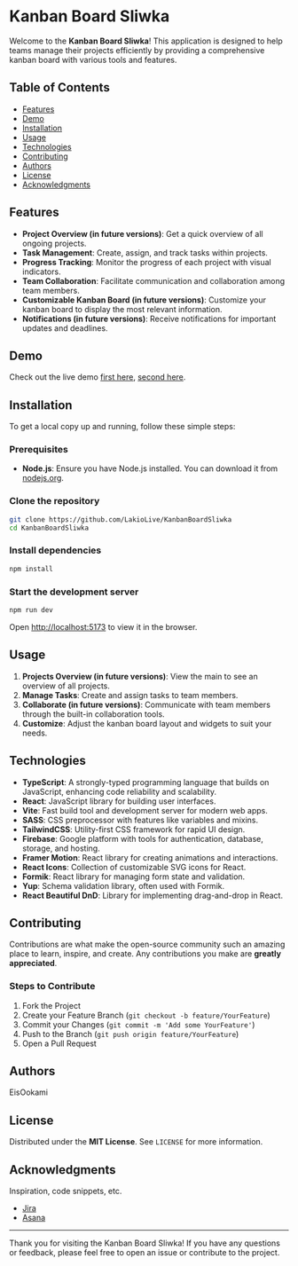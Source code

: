 # Kanban Board Sliwka

Welcome to the **Kanban Board Sliwka**! This application is designed to help teams manage their projects efficiently by providing a comprehensive kanban board with various tools and features.

## Table of Contents

-   [Features](#features)
-   [Demo](#demo)
-   [Installation](#installation)
-   [Usage](#usage)
-   [Technologies](#technologies)
-   [Contributing](#contributing)
-   [Authors](#authors)
-   [License](#license)
-   [Acknowledgments](#acknowledgments)

## Features

-   **Project Overview (in future versions)**: Get a quick overview of all ongoing projects.
-   **Task Management**: Create, assign, and track tasks within projects.
-   **Progress Tracking**: Monitor the progress of each project with visual indicators.
-   **Team Collaboration**: Facilitate communication and collaboration among team members.
-   **Customizable Kanban Board (in future versions)**: Customize your kanban board to display the most relevant information.
-   **Notifications (in future versions)**: Receive notifications for important updates and deadlines.

## Demo

Check out the live demo [first here](https://kanban-board-sliwka.vercel.app/), [second here](https://kanban-board-sliwka.sloudhost.ovh/).

## Installation

To get a local copy up and running, follow these simple steps:

### Prerequisites

-   **Node.js**: Ensure you have Node.js installed. You can download it from [nodejs.org](https://nodejs.org/).

### Clone the repository

```sh
git clone https://github.com/LakioLive/KanbanBoardSliwka
cd KanbanBoardSliwka
```

### Install dependencies

```sh
npm install
```

### Start the development server

```sh
npm run dev
```

Open [http://localhost:5173](http://localhost:5173) to view it in the browser.

## Usage

1. **Projects Overview (in future versions)**: View the main to see an overview of all projects.
2. **Manage Tasks**: Create and assign tasks to team members.
3. **Collaborate (in future versions)**: Communicate with team members through the built-in collaboration tools.
4. **Customize**: Adjust the kanban board layout and widgets to suit your needs.

## Technologies

-   **TypeScript**: A strongly-typed programming language that builds on JavaScript, enhancing code reliability and scalability.
-   **React**: JavaScript library for building user interfaces.
-   **Vite**: Fast build tool and development server for modern web apps.
-   **SASS**: CSS preprocessor with features like variables and mixins.
-   **TailwindCSS**: Utility-first CSS framework for rapid UI design.
-   **Firebase**: Google platform with tools for authentication, database, storage, and hosting.
-   **Framer Motion**: React library for creating animations and interactions.
-   **React Icons**: Collection of customizable SVG icons for React.
-   **Formik**: React library for managing form state and validation.
-   **Yup**: Schema validation library, often used with Formik.
-   **React Beautiful DnD**: Library for implementing drag-and-drop in React.

## Contributing

Contributions are what make the open-source community such an amazing place to learn, inspire, and create. Any contributions you make are **greatly appreciated**.

### Steps to Contribute

1. Fork the Project
2. Create your Feature Branch (`git checkout -b feature/YourFeature`)
3. Commit your Changes (`git commit -m 'Add some YourFeature'`)
4. Push to the Branch (`git push origin feature/YourFeature`)
5. Open a Pull Request

## Authors

EisOokami

## License

Distributed under the **MIT License**. See `LICENSE` for more information.

## Acknowledgments

Inspiration, code snippets, etc.

-   [Jira](https://www.atlassian.com/software/jira)
-   [Asana](https://asana.com/)

---

Thank you for visiting the Kanban Board Sliwka! If you have any questions or feedback, please feel free to open an issue or contribute to the project.

